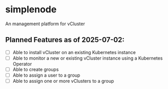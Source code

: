 # simplenode
An management platform for vCluster

## Planned Features as of 2025-07-02:
- [ ] Able to install vCluster on an existing Kubernetes instance
- [ ] Able to monitor a new or existing vCluster instance using a Kubernetes Operator
- [ ] Able to create groups
- [ ] Able to assign a user to a group
- [ ] Able to assign one or more vClusters to a group
